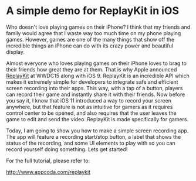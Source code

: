 # A simple demo for ReplayKit in iOS

Who doesn't love playing games on their iPhone? I think that my friends and family would agree that I waste way too much time on my phone playing games. However, games are one of the many things that show off the incredible things an iPhone can do with its crazy power and beautiful display.

Almost everyone who loves playing games on their iPhone loves to brag to their friends how great they are at them. That is why Apple announced <a href="https://developer.apple.com/documentation/replaykit"> ReplayKit</a> at WWDC15 along with iOS 9. ReplayKit is an incredible API which makes it extremely simple for developers to integrate safe and efficient screen recording into their apps. This way, with a tap of a button, players can record their game and instantly share it with their friends. Now before you say it, I know that iOS 11 introduced a way to record your screen anywhere, but that feature is not as intuitive for gamers as it requires control center to be opened, and also requires that the user leaves the game to edit and send the video. ReplayKit is made specifically for gamers.

Today, I am going to show you how to make a simple screen recording app. The app will feature a recording start/stop button, a label that shows the status of the recording, and some UI elements to play with so you can record yourself doing something. Lets get started!

For the full tutorial, please refer to:

http://www.appcoda.com/replaykit


